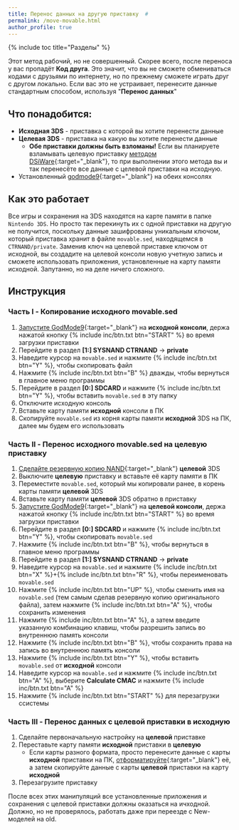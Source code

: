 ```yaml
---
title: Перенос данных на другую приставку  #
permalink: /move-movable.html
author_profile: true
---
```

{% include toc title="Разделы" %}

Этот метод рабочий, но не совершенный. Скорее всего, после переноса у вас пропадёт **Код друга**. Это значит, что вы не сможете обмениваться кодами с друзьями по интернету, но по прежнему сможете играть друг с другом локально. Если вас это не устраивает, перенесите данные стандартным способом, используя "**Перенос данных**"

## Что понадобится: 

- **Исходная 3DS** - приставка с которой вы хотите перенести данные
- **Целевая 3DS** - приставка на какую вы хотите перенести данные
	- **Обе приставки должны быть взломаны!** Если вы планируете взламывать целевую приставку [методом DSiWare](installing-boot9strap-dsiware-game-injection){:target="_blank"}, то при выполнении этого метода вы и так перенесёте все данные с целевой приставки на исходную. 
- Установленный [godmode9](/godmode9-usage#установка-или-обновление-godmode9){:target="_blank"} на обеих консолях

## Как это работает

Все игры и сохранения на 3DS находятся на карте памяти в папке `Nintendo 3DS`. Но просто так перекинуть их с одной приставки на другую не получится, поскольку данные зашифрованы уникальным ключом, который приставка хранит в файле `movable.sed`, находящемся в `CTRNAND/private`. Заменив ключ на целевой приставке ключом от исходной, вы создадите на целевой консоли новую учетную запись и сможете использовать приложения, установленные на карту памяти исходной. Запутанно, но на деле ничего сложного. 

## Инструкция 

### Часть I - Копирование исходного movable.sed

1. [Запустите GodMode9](/godmode9-usage#запуск-godmode9){:target="_blank"} на **исходной консоли**, держа нажатой кнопку {% include inc/btn.txt btn="START" %} во время загрузки приставки
1. Перейдите в раздел **[1:] SYSNAND CTRNAND** -> **private** 
1. Наведите курсор на `movable.sed` и нажмите {% include inc/btn.txt btn="Y" %}, чтобы скопировать файл
1. Нажмите {% include inc/btn.txt btn="B" %} дважды, чтобы вернуться в главное меню программы
1. Перейдите в раздел **[0:] SDCARD** и нажмите {% include inc/btn.txt btn="Y" %}, чтобы вставить `movable.sed` в эту папку
1. Отключите исходную консоль 
1. Вставьте карту памяти **исходной** консоли в ПК
1. Скопируйте `movable.sed` из корня карты памяти **исходной** 3DS на ПК, далее мы будем его использовать 

### Часть II - Перенос исходного movable.sed на целевую приставку 

1. [Сделайте резервную копию NAND](godmode9-usage#создание-резервной-копии-бекап-sysnand){:target="_blank"} **целевой** 3DS
1. Выключите **целевую** приставку и вставьте её карту памяти в ПК 
1. Переместите `movable.sed`, который мы копировали ранее, в корень карты памяти **целевой** 3DS
1. Вставьте карту памяти **целевой** 3DS обратно в приставку 
1. [Запустите GodMode9](/godmode9-usage#запуск-godmode9){:target="_blank"} на **целевой консоли**, держа нажатой кнопку {% include inc/btn.txt btn="START" %} во время загрузки приставки
1. Перейдите в раздел **[0:] SDCARD** и нажмите {% include inc/btn.txt btn="Y" %}, чтобы скопировать `movable.sed`
1. Нажмите {% include inc/btn.txt btn="B" %}, чтобы вернуться в главное меню программы
1. Перейдите в раздел **[1:] SYSNAND CTRNAND** -> **private** 
1. Наведите курсор на `movable.sed` и нажмите {% include inc/btn.txt btn="X" %}+{% include inc/btn.txt btn="R" %}, чтобы переименовать `movable.sed`
1. Нажмите {% include inc/btn.txt btn="UP" %}, чтобы сменить имя на `novable.sed` (тем самым сделав резервную копию оригинального файла), затем нажмите {% include inc/btn.txt btn="A" %}, чтобы сохранить изменения
1. Нажмите {% include inc/btn.txt btn="A" %}, а затем введите указанную комбинацию клавиш, чтобы разрешить запись во внутреннюю память консоли 
1. Нажмите {% include inc/btn.txt btn="B" %}, чтобы сохранить права на запись во внутреннюю память консоли
1. Нажмите {% include inc/btn.txt btn="Y" %}, чтобы вставить `movable.sed` от **исходной** консоли
1. Наведите курсор на `movable.sed` и нажмите {% include inc/btn.txt btn="A" %}, выберите **Calculate CMAC** и нажмите {% include inc/btn.txt btn="A" %}
1. Нажмите {% include inc/btn.txt btn="START" %} для перезагрузки ссистемы

### Часть III - Перенос данных с целевой приставки в исходную

1. Сделайте первоначальную настройку на **целевой** приставке
1. Переставьте карту памяти **исходной** приставки в **целевую**
	* Если карты разного формата, просто перенесите данные с карты **исходной** приставки на ПК, [отформатируйте](clean_sd#ii-форматирование-sd-карты){:target="_blank"} её, а затем скопируйте данные с карты **целевой** приставки на карту **исходной**
1. Перезагрузите приставку

После всех этих манипуляций все установленные приложения и сохранения с целевой приставки должны оказаться на ичходной. Должно, но не проверялось, работать даже при переезде с New-моделей на old. 